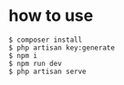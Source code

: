 # how to use

```
$ composer install
$ php artisan key:generate
$ npm i
$ npm run dev
$ php artisan serve
```
